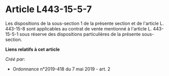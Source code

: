 # Article L443-15-5-7

Les dispositions de la sous-section 1 de la présente section et de l'article L. 443-15-8 sont applicables au contrat de vente
mentionné à l'article L. 443-15-5-1 sous réserve des dispositions particulières de la présente sous-section.

**Liens relatifs à cet article**

_Créé par_:

  - Ordonnance n°2019-418 du 7 mai 2019 - art. 2
